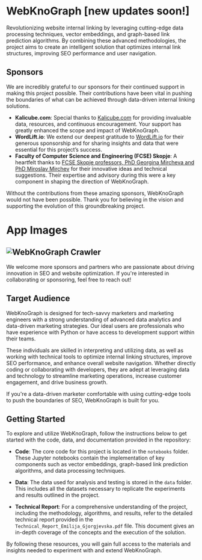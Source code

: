 # WebKnoGraph [new updates soon!]

Revolutionizing website internal linking by leveraging cutting-edge data processing techniques, vector embeddings, and graph-based link prediction algorithms. By combining these advanced methodologies, the project aims to create an intelligent solution that optimizes internal link structures, improving SEO performance and user navigation.

## Sponsors

We are incredibly grateful to our sponsors for their continued support in making this project possible. Their contributions have been vital in pushing the boundaries of what can be achieved through data-driven internal linking solutions.

- **Kalicube.com**: Special thanks to [Kalicube.com](https://kalicube.com/) for providing invaluable data, resources, and continuous encouragement. Your support has greatly enhanced the scope and impact of WebKnoGraph.
- **WordLift.io**: We extend our deepest gratitude to [WordLift.io](https://wordlift.io/) for their generous sponsorship and for sharing insights and data that were essential for this project’s success.
- **Faculty of Computer Science and Engineering (FCSE) Skopje**: A heartfelt thanks to [FCSE Skopje professors, PhD Georgina Mircheva and PhD Miroslav Mirchev]([https://dejanmarketing.com/](https://www.finki.ukim.mk/en)) for their innovative ideas and technical suggestions. Their expertise and advisory during this were a key component in shaping the direction of WebKnoGraph.

Without the contributions from these amazing sponsors, WebKnoGraph would not have been possible. Thank you for believing in the vision and supporting the evolution of this groundbreaking project.

# App Images

![WebKnoGraph Crawler](https://raw.githubusercontent.com/martech-engineer/WebKnoGraph/main/assets/crawler.png)
---

We welcome more sponsors and partners who are passionate about driving innovation in SEO and website optimization. If you're interested in collaborating or sponsoring, feel free to reach out!

## Target Audience

WebKnoGraph is designed for tech-savvy marketers and marketing engineers with a strong understanding of advanced data analytics and data-driven marketing strategies. Our ideal users are professionals who have experience with Python or have access to development support within their teams.

These individuals are skilled in interpreting and utilizing data, as well as working with technical tools to optimize internal linking structures, improve SEO performance, and enhance overall website navigation. Whether directly coding or collaborating with developers, they are adept at leveraging data and technology to streamline marketing operations, increase customer engagement, and drive business growth.

If you're a data-driven marketer comfortable with using cutting-edge tools to push the boundaries of SEO, WebKnoGraph is built for you.

## Getting Started

To explore and utilize WebKnoGraph, follow the instructions below to get started with the code, data, and documentation provided in the repository:

- **Code**: The core code for this project is located in the `notebooks` folder. These Jupyter notebooks contain the implementation of key components such as vector embeddings, graph-based link prediction algorithms, and data processing techniques.
  
- **Data**: The data used for analysis and testing is stored in the `data` folder. This includes all the datasets necessary to replicate the experiments and results outlined in the project.

- **Technical Report**: For a comprehensive understanding of the project, including the methodology, algorithms, and results, refer to the detailed technical report provided in the `Technical_Report_Emilija_Gjorgjevska.pdf` file. This document gives an in-depth coverage of the concepts and the execution of the solution.

By following these resources, you will gain full access to the materials and insights needed to experiment with and extend WebKnoGraph.

